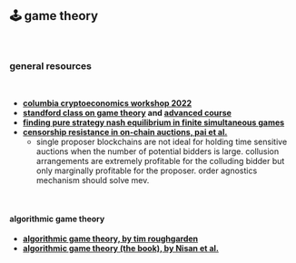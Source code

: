 ## 🕹 game theory

<br>

### general resources

<br>

* **[columbia cryptoeconomics workshop 2022](https://www.youtube.com/playlist?list=PLpktWkixc1gUqkyc1-iE6TT0RWQTBJELe)**
* **[standford class on game theory](https://www.coursera.org/learn/game-theory-1#syllabus) and [advanced course](https://www.coursera.org/learn/game-theory-2)**
* **[finding pure strategy nash equilibrium in finite simultaneous games](https://www.youtube.com/watch?v=gINERi_wbbg)**
* **[censorship resistance in on-chain auctions, pai et al.](https://github.com/eljhfx/Decentralized-Auctions/blob/main/Censorship_Resistance_in_On-Chain_Auctions.pdf)**
  - single proposer blockchains are not ideal for holding time sensitive auctions when the number of potential bidders is large. collusion arrangements are extremely profitable for the colluding bidder but only marginally profitable for the proposer. order agnostics mechanism should solve mev.

<br>



#### algorithmic game theory

* **[algorithmic game theory, by tim roughgarden](https://theory.stanford.edu/~tim/papers/cacm.pdf)**
* **[algorithmic game theory (the book), by Nisan et al.](https://www.cs.cmu.edu/~sandholm/cs15-892F13/algorithmic-game-theory.pdf)**

<br>
